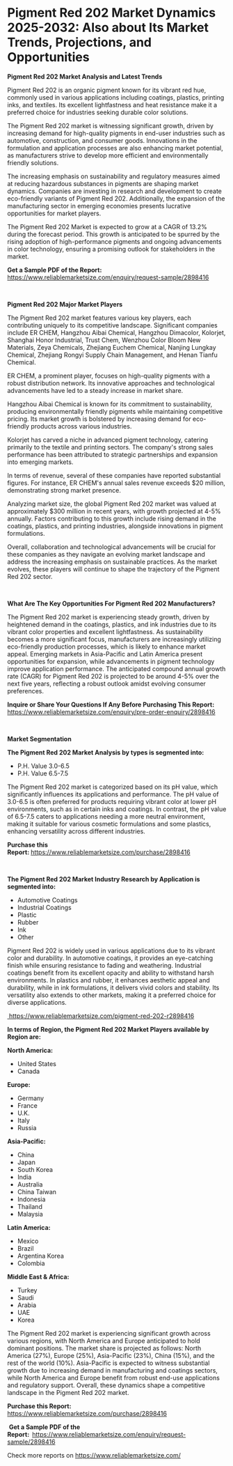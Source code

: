 <p><h1>Pigment Red 202 Market Dynamics 2025-2032: Also about Its Market Trends, Projections, and Opportunities</h1></p><p><strong>Pigment Red 202 Market Analysis and Latest Trends</strong></p>
<p><p>Pigment Red 202 is an organic pigment known for its vibrant red hue, commonly used in various applications including coatings, plastics, printing inks, and textiles. Its excellent lightfastness and heat resistance make it a preferred choice for industries seeking durable color solutions. </p><p>The Pigment Red 202 market is witnessing significant growth, driven by increasing demand for high-quality pigments in end-user industries such as automotive, construction, and consumer goods. Innovations in the formulation and application processes are also enhancing market potential, as manufacturers strive to develop more efficient and environmentally friendly solutions. </p><p>The increasing emphasis on sustainability and regulatory measures aimed at reducing hazardous substances in pigments are shaping market dynamics. Companies are investing in research and development to create eco-friendly variants of Pigment Red 202. Additionally, the expansion of the manufacturing sector in emerging economies presents lucrative opportunities for market players. </p><p>The Pigment Red 202 Market is expected to grow at a CAGR of 13.2% during the forecast period. This growth is anticipated to be spurred by the rising adoption of high-performance pigments and ongoing advancements in color technology, ensuring a promising outlook for stakeholders in the market.</p></p>
<p><strong>Get a Sample PDF of the Report:&nbsp;</strong> <a href="https://www.reliablemarketsize.com/enquiry/request-sample/2898416?utm_campaign=3456&utm_medium=2&utm_source=Github&utm_content=ia&utm_term=15032025&utm_id=pigment-red-202">https://www.reliablemarketsize.com/enquiry/request-sample/2898416</a></p>
<p>&nbsp;</p>
<p><strong>Pigment Red 202 Major Market Players</strong></p>
<p><p>The Pigment Red 202 market features various key players, each contributing uniquely to its competitive landscape. Significant companies include ER CHEM, Hangzhou Aibai Chemical, Hangzhou Dimacolor, Kolorjet, Shanghai Honor Industrial, Trust Chem, Wenzhou Color Bloom New Materials, Zeya Chemicals, Zhejiang Euchem Chemical, Nanjing Lungkay Chemical, Zhejiang Rongyi Supply Chain Management, and Henan Tianfu Chemical.</p><p>ER CHEM, a prominent player, focuses on high-quality pigments with a robust distribution network. Its innovative approaches and technological advancements have led to a steady increase in market share.</p><p>Hangzhou Aibai Chemical is known for its commitment to sustainability, producing environmentally friendly pigments while maintaining competitive pricing. Its market growth is bolstered by increasing demand for eco-friendly products across various industries.</p><p>Kolorjet has carved a niche in advanced pigment technology, catering primarily to the textile and printing sectors. The company's strong sales performance has been attributed to strategic partnerships and expansion into emerging markets.</p><p>In terms of revenue, several of these companies have reported substantial figures. For instance, ER CHEM's annual sales revenue exceeds $20 million, demonstrating strong market presence.</p><p>Analyzing market size, the global Pigment Red 202 market was valued at approximately $300 million in recent years, with growth projected at 4-5% annually. Factors contributing to this growth include rising demand in the coatings, plastics, and printing industries, alongside innovations in pigment formulations.</p><p>Overall, collaboration and technological advancements will be crucial for these companies as they navigate an evolving market landscape and address the increasing emphasis on sustainable practices. As the market evolves, these players will continue to shape the trajectory of the Pigment Red 202 sector.</p></p>
<p>&nbsp;</p>
<p><strong>What Are The Key Opportunities For Pigment Red 202 Manufacturers?</strong></p>
<p><p>The Pigment Red 202 market is experiencing steady growth, driven by heightened demand in the coatings, plastics, and ink industries due to its vibrant color properties and excellent lightfastness. As sustainability becomes a more significant focus, manufacturers are increasingly utilizing eco-friendly production processes, which is likely to enhance market appeal. Emerging markets in Asia-Pacific and Latin America present opportunities for expansion, while advancements in pigment technology improve application performance. The anticipated compound annual growth rate (CAGR) for Pigment Red 202 is projected to be around 4-5% over the next five years, reflecting a robust outlook amidst evolving consumer preferences.</p></p>
<p><strong>Inquire or Share Your Questions If Any Before Purchasing This Report:</strong> <a href="https://www.reliablemarketsize.com/enquiry/pre-order-enquiry/2898416?utm_campaign=3456&utm_medium=2&utm_source=Github&utm_content=ia&utm_term=15032025&utm_id=pigment-red-202">https://www.reliablemarketsize.com/enquiry/pre-order-enquiry/2898416</a></p>
<p>&nbsp;</p>
<p><strong>Market Segmentation</strong></p>
<p><strong>The Pigment Red 202 Market Analysis by types is segmented into:</strong></p>
<p><ul><li>P.H. Value 3.0-6.5</li><li>P.H. Value 6.5-7.5</li></ul></p>
<p><p>The Pigment Red 202 market is categorized based on its pH value, which significantly influences its applications and performance. The pH value of 3.0-6.5 is often preferred for products requiring vibrant color at lower pH environments, such as in certain inks and coatings. In contrast, the pH value of 6.5-7.5 caters to applications needing a more neutral environment, making it suitable for various cosmetic formulations and some plastics, enhancing versatility across different industries.</p></p>
<p><strong>Purchase this Report:&nbsp;</strong><a href="https://www.reliablemarketsize.com/purchase/2898416?utm_campaign=3456&utm_medium=2&utm_source=Github&utm_content=ia&utm_term=15032025&utm_id=pigment-red-202">https://www.reliablemarketsize.com/purchase/2898416</a></p>
<p>&nbsp;</p>
<p><strong>The Pigment Red 202 Market Industry Research by Application is segmented into:</strong></p>
<p><ul><li>Automotive Coatings</li><li>Industrial Coatings</li><li>Plastic</li><li>Rubber</li><li>Ink</li><li>Other</li></ul></p>
<p><p>Pigment Red 202 is widely used in various applications due to its vibrant color and durability. In automotive coatings, it provides an eye-catching finish while ensuring resistance to fading and weathering. Industrial coatings benefit from its excellent opacity and ability to withstand harsh environments. In plastics and rubber, it enhances aesthetic appeal and durability, while in ink formulations, it delivers vivid colors and stability. Its versatility also extends to other markets, making it a preferred choice for diverse applications.</p></p>
<p><a href="https://www.reliablemarketsize.com/pigment-red-202-r2898416?utm_campaign=3456&utm_medium=2&utm_source=Github&utm_content=ia&utm_term=15032025&utm_id=pigment-red-202">&nbsp;https://www.reliablemarketsize.com/pigment-red-202-r2898416</a></p>
<p><strong>In terms of Region, the Pigment Red 202 Market Players available by Region are:</strong></p>
<p>
    <p> <strong> North America: </strong>
        <ul>
            <li>United States</li>
            <li>Canada</li>
        </ul>
        </p> 
    <p> <strong> Europe: </strong>
        <ul>
            <li>Germany</li>
            <li>France</li>
            <li>U.K.</li>
            <li>Italy</li>
            <li>Russia</li>
        </ul>
        </p> 
    <p> <strong> Asia-Pacific: </strong>
        <ul>
            <li>China</li>
            <li>Japan</li>
            <li>South Korea</li>
            <li>India</li>
            <li>Australia</li>
            <li>China Taiwan</li>
            <li>Indonesia</li>
            <li>Thailand</li>
            <li>Malaysia</li>
        </ul>
        </p> 
    <p> <strong> Latin America: </strong>
        <ul>
            <li>Mexico</li>
            <li>Brazil</li>
            <li>Argentina Korea</li>
            <li>Colombia</li>
        </ul>
        </p> 
    <p> <strong> Middle East & Africa: </strong>
        <ul>
            <li>Turkey</li>
            <li>Saudi</li>
            <li>Arabia</li>
            <li>UAE</li>
            <li>Korea</li>
        </ul>
    </p>
    </p>
<p><p>The Pigment Red 202 market is experiencing significant growth across various regions, with North America and Europe anticipated to hold dominant positions. The market share is projected as follows: North America (27%), Europe (25%), Asia-Pacific (23%), China (15%), and the rest of the world (10%). Asia-Pacific is expected to witness substantial growth due to increasing demand in manufacturing and coatings sectors, while North America and Europe benefit from robust end-use applications and regulatory support. Overall, these dynamics shape a competitive landscape in the Pigment Red 202 market.</p></p>
<p><strong>Purchase this Report: </strong><a href="https://www.reliablemarketsize.com/purchase/2898416?utm_campaign=3456&utm_medium=2&utm_source=Github&utm_content=ia&utm_term=15032025&utm_id=pigment-red-202">https://www.reliablemarketsize.com/purchase/2898416</a></p>
<p>&nbsp;<strong>Get a Sample PDF of the Report:&nbsp;&nbsp;</strong><a href="https://www.reliablemarketsize.com/enquiry/request-sample/2898416?utm_campaign=3456&utm_medium=2&utm_source=Github&utm_content=ia&utm_term=15032025&utm_id=pigment-red-202">https://www.reliablemarketsize.com/enquiry/request-sample/2898416</a></p>
<p><strong></strong></p>
<p>Check more reports on <a href="https://www.reliablemarketsize.com/?utm_campaign=3456&utm_medium=2&utm_source=Github&utm_content=ia&utm_term=15032025&utm_id=pigment-red-202">https://www.reliablemarketsize.com/</a></p>